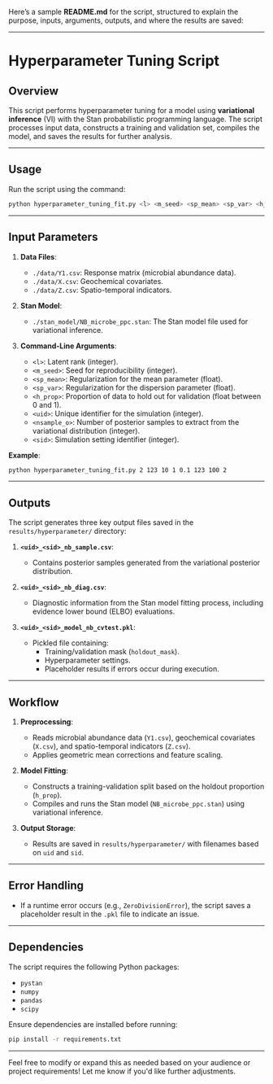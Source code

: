 Here’s a sample **README.md** for the script, structured to explain the purpose, inputs, arguments, outputs, and where the results are saved:

---

# Hyperparameter Tuning Script

## Overview
This script performs hyperparameter tuning for a model using **variational inference** (VI) with the Stan probabilistic programming language. The script processes input data, constructs a training and validation set, compiles the model, and saves the results for further analysis.

---

## Usage
Run the script using the command:
```bash
python hyperparameter_tuning_fit.py <l> <m_seed> <sp_mean> <sp_var> <h_prop> <uid> <nsample_o> <sid>
```

---

## Input Parameters
1. **Data Files**:
   - `./data/Y1.csv`: Response matrix (microbial abundance data).
   - `./data/X.csv`: Geochemical covariates.
   - `./data/Z.csv`: Spatio-temporal indicators.

2. **Stan Model**:
   - `./stan_model/NB_microbe_ppc.stan`: The Stan model file used for variational inference.

3. **Command-Line Arguments**:
   - `<l>`: Latent rank (integer).
   - `<m_seed>`: Seed for reproducibility (integer).
   - `<sp_mean>`: Regularization for the mean parameter (float).
   - `<sp_var>`: Regularization for the dispersion parameter (float).
   - `<h_prop>`: Proportion of data to hold out for validation (float between 0 and 1).
   - `<uid>`: Unique identifier for the simulation (integer).
   - `<nsample_o>`: Number of posterior samples to extract from the variational distribution (integer).
   - `<sid>`: Simulation setting identifier (integer).

**Example**:
```bash
python hyperparameter_tuning_fit.py 2 123 10 1 0.1 123 100 2
```

---

## Outputs
The script generates three key output files saved in the `results/hyperparameter/` directory:
1. **`<uid>_<sid>_nb_sample.csv`**:
   - Contains posterior samples generated from the variational posterior distribution.

2. **`<uid>_<sid>_nb_diag.csv`**:
   - Diagnostic information from the Stan model fitting process, including evidence lower bound (ELBO) evaluations.

3. **`<uid>_<sid>_model_nb_cvtest.pkl`**:
   - Pickled file containing:
     - Training/validation mask (`holdout_mask`).
     - Hyperparameter settings.
     - Placeholder results if errors occur during execution.

---

## Workflow
1. **Preprocessing**:
   - Reads microbial abundance data (`Y1.csv`), geochemical covariates (`X.csv`), and spatio-temporal indicators (`Z.csv`).
   - Applies geometric mean corrections and feature scaling.

2. **Model Fitting**:
   - Constructs a training-validation split based on the holdout proportion (`h_prop`).
   - Compiles and runs the Stan model (`NB_microbe_ppc.stan`) using variational inference.

3. **Output Storage**:
   - Results are saved in `results/hyperparameter/` with filenames based on `uid` and `sid`.

---

## Error Handling
- If a runtime error occurs (e.g., `ZeroDivisionError`), the script saves a placeholder result in the `.pkl` file to indicate an issue.

---

## Dependencies
The script requires the following Python packages:
- `pystan`
- `numpy`
- `pandas`
- `scipy`

Ensure dependencies are installed before running:
```bash
pip install -r requirements.txt
```

---

Feel free to modify or expand this as needed based on your audience or project requirements! Let me know if you'd like further adjustments.